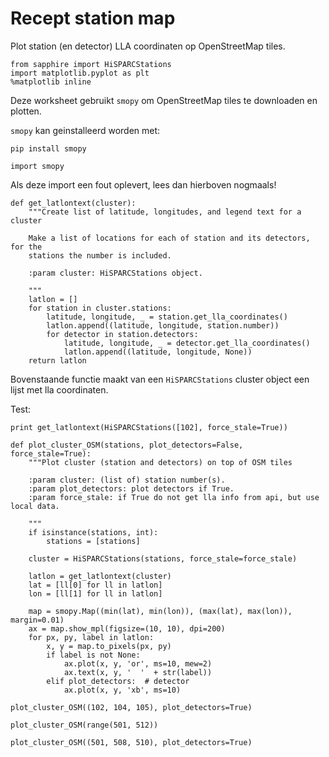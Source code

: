 # Recept station map

Plot station (en detector) LLA coordinaten op OpenStreetMap tiles.

```{.python .input}
from sapphire import HiSPARCStations
import matplotlib.pyplot as plt
%matplotlib inline
```

Deze worksheet gebruikt `smopy` om OpenStreetMap tiles te downloaden en plotten.

`smopy` kan geinstalleerd worden met:
```
pip install smopy
```

```{.python .input}
import smopy
```

Als deze import een fout oplevert, lees dan hierboven nogmaals!

```{.python .input}
def get_latlontext(cluster):
    """Create list of latitude, longitudes, and legend text for a cluster

    Make a list of locations for each of station and its detectors, for the
    stations the number is included.

    :param cluster: HiSPARCStations object.

    """
    latlon = []
    for station in cluster.stations:
        latitude, longitude, _ = station.get_lla_coordinates()
        latlon.append((latitude, longitude, station.number))
        for detector in station.detectors:
            latitude, longitude, _ = detector.get_lla_coordinates()
            latlon.append((latitude, longitude, None))
    return latlon
```

Bovenstaande functie maakt van een `HiSPARCStations` cluster object een lijst
met lla coordinaten.

Test:

```{.python .input}
print get_latlontext(HiSPARCStations([102], force_stale=True))
```

```{.python .input}
def plot_cluster_OSM(stations, plot_detectors=False, force_stale=True):
    """Plot cluster (station and detectors) on top of OSM tiles

    :param cluster: (list of) station number(s).
    :param plot_detectors: plot detectors if True.
    :param force_stale: if True do not get lla info from api, but use local data.

    """
    if isinstance(stations, int):
        stations = [stations]
    
    cluster = HiSPARCStations(stations, force_stale=force_stale)

    latlon = get_latlontext(cluster)
    lat = [ll[0] for ll in latlon]
    lon = [ll[1] for ll in latlon]

    map = smopy.Map((min(lat), min(lon)), (max(lat), max(lon)), margin=0.01)
    ax = map.show_mpl(figsize=(10, 10), dpi=200)
    for px, py, label in latlon:
        x, y = map.to_pixels(px, py)
        if label is not None:
            ax.plot(x, y, 'or', ms=10, mew=2)
            ax.text(x, y, '  '  + str(label))
        elif plot_detectors:  # detector
            ax.plot(x, y, 'xb', ms=10)
```

```{.python .input}
plot_cluster_OSM((102, 104, 105), plot_detectors=True)
```

```{.python .input}
plot_cluster_OSM(range(501, 512))
```

```{.python .input}
plot_cluster_OSM((501, 508, 510), plot_detectors=True)
```

